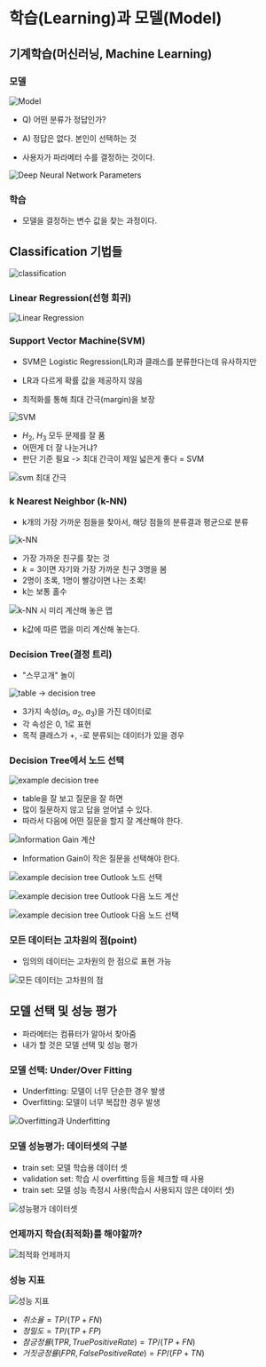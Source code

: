 # 학습(Learning)과 모델(Model)

## 기계학습(머신러닝, Machine Learning)

### 모델

![Model](./images/image-model.png)

- Q) 어떤 분류가 정답인가?
- A) 정답은 없다. 본인이 선택하는 것

- 사용자가 파라메터 수를 결정하는 것이다.

![Deep Neural Network Parameters](./images/image-deep_neural_network_parameters.png)

### 학습

- 모델을 결정하는 변수 값을 찾는 과정이다.

## Classification 기법들

![classification](./images/image-classification.png)

### Linear Regression(선형 회귀)

![Linear Regression](./images/image-linear_regression.png)

### Support Vector Machine(SVM)

- SVM은 Logistic Regression(LR)과 클래스를 분류한다는데 유사하지만
- LR과 다르게 확률 값을 제공하지 않음

- 최적화를 통해 최대 간극(margin)을 보장

![SVM](./images/image-svm.png)

- $H_{2}$, $H_{3}$ 모두 문제를 잘 품
- 어떤게 더 잘 나눈거냐?
- 판단 기준 필요 -> 최대 간극이 제일 넓은게 좋다 = SVM

![svm 최대 간극](./images/image-svm_margin.png)

### k Nearest Neighbor (k-NN)

- k개의 가장 가까운 점들을 찾아서, 해당 점들의 분류결과 평균으로 분류

![k-NN](./images/image-k_NN.png)

- 가장 가까운 친구를 찾는 것
- $k=3$이면 자기와 가장 가까운 친구 3명을 봄
- 2명이 초록, 1명이 빨강이면 나는 초록!
- k는 보통 홀수

![k-NN 시 미리 계산해 놓은 맵](./images/image-k_NN_map.png)

- k값에 따른 맵을 미리 계산해 놓는다.

### Decision Tree(결정 트리)

- "스무고개" 놀이

![table -> decision tree](./images/image-tableToDecisionTree.png)

- 3가지 속성($a_{1}$, $a_{2}$, $a_{3}$)을 가진 데이터로
- 각 속성은 0, 1로 표현
- 목적 클래스가 +, -로 분류되는 데이터가 있을 경우

### Decision Tree에서 노드 선택

![example decision tree](./images/image-example_decision_tree.png)

- table을 잘 보고 질문을 잘 하면
- 많이 질문하지 않고 답을 얻어낼 수 있다.
- 따라서 다음에 어떤 질문을 할지 잘 계산해야 한다.

![Information Gain 계산](./images/image-calculating_information_gain.png)

- Information Gain이 작은 질문을 선택해야 한다.

![example decision tree Outlook 노드 선택](./images/image-decision_tree_node_choice_1.png)

![example decision tree Outlook 다음 노드 계산](./images/image-decision_tree_next_node_calculating.png)

![example decision tree Outlook 다음 노드 선택](./images/image-decision_tree_next_node.png)

### 모든 데이터는 고차원의 점(point)

- 임의의 데이터는 고차원의 한 점으로 표현 가능

![모든 데이터는 고차원의 점](./images/image-data_is_point.png)

## 모델 선택 및 성능 평가

- 파라메터는 컴퓨터가 알아서 찾아줌
- 내가 할 것은 모델 선택 및 성능 평가

### 모델 선택: Under/Over Fitting

- Underfitting: 모델이 너무 단순한 경우 발생
- Overfitting: 모델이 너무 복잡한 경우 발생

![Overfitting과 Underfitting](./images/image-Over_Under_fitting.png)

### 모델 성능평가: 데이터셋의 구분

- train set: 모델 학습용 데이터 셋
- validation set: 학습 시 overfitting 등을 체크할 때 사용
- train set: 모델 성능 측정시 사용(학습시 사용되지 않은 데이터 셋)

![성능평가 데이터셋](./images/image-data_set.png)

### 언제까지 학습(최적화)를 해야할까?

![최적화 언제까지](./images/image-optimization.png)

### 성능 지표

![성능 지표](./images/image-performance_metrics.png)

- $취소율 = TP/(TP+FN)$
- $정밀도 = TP/(TP+FP)$
- $참 긍정률(TPR, True Positive Rate) = TP/(TP+FN)$
- $거짓 긍정률(FPR, False Positive Rate) = FP/(FP+TN)$
